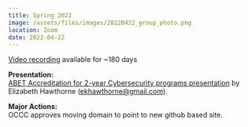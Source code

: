 ```yaml
---
title: Spring 2022
image: /assets/files/images/20220422_group_photo.png
location: Zoom
date: 2022-04-22
---
```


[Video recording](https://chemeketa.zoom.us/rec/share/6U-CNi5QL_EMjqCYB5-FWtVqzWIMJhxfq99Gds8rpJbTLjveWMY4JJngK30vLgvj.mqwGbRn1leYPC0tw) available for ~180 days

**Presentation:**  
[ABET Accreditation for 2-year Cybersecurity programs presentation](/assets/files/2022/ABET_Cybersec_2year.pdf)
by Elizabeth Hawthorne (ekhawthorne@gmail.com).

**Major Actions:**  
OCCC approves moving domain to point to new github based site.
